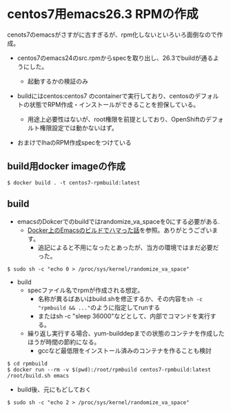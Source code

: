 # centos7用emacs26.3 RPMの作成

  cenots7のemacsがさすがに古すぎるが、rpm化しないといろいろ面倒なので作成。

* centos7のemacs24のsrc.rpmからspecを取り出し、26.3でbuildが通るようにした。
  - 起動するかの検証のみ

* buildにはcentos:centos7 のcontainerで実行しており、centosのデフォルトの状態でRPM作成・インストールができることを担保している。

  - 用途上必要性はないが、root権限を前提としており、OpenShiftのデフォルト権限設定では動かないはず。

* おまけでlhaのRPM作成specをつけている

## build用docker imageの作成

```
$ docker build . -t centos7-rpmbuild:latest
```

## build

* emacsのDokcerでのbuildではrandomize_va_spaceを0にする必要がある.
  - [Docker上のEmacsのビルドでハマった話](https://eshamster.hatenablog.com/entry/2016/07/03/125925)を参照。ありがとうございます。
    + 追記によると不用になったとあったが、当方の環境ではまだ必要だった。
  
```
$ sudo sh -c "echo 0 > /proc/sys/kernel/randomize_va_space"
```


* build
  + specファイル名でrpmが作成される想定。
    - 名称が異るばあいはbuild.shを修正するか、その内容を```sh -c "rpmbuild && ..."```のように指定してrunする
    - またはsh -c "sleep 36000"などとして、内部でコマンドを実行する。
  * 繰り返し実行する場合、yum-builddepまでの状態のコンテナを作成したほうが時間の節約になる。
    - gccなど最低限をインストール済みのコンテナを作ることも検討
    
```
$ cd rpmbuild
$ docker run --rm -v $(pwd):/root/rpmbuild centos7-rpmbuild:latest /root/build.sh emacs
```

* build後、元にもどしておく

```
$ sudo sh -c "echo 2 > /proc/sys/kernel/randomize_va_space"
```
